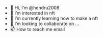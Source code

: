- 👋 Hi, I’m @hendru2008
- 👀 I’m interested in nft
- 🌱 I’m currently learning how to make a nft
- 💞️ I’m looking to collaborate on ...
- 📫 How to reach me email

<!---
hendru2008/hendru2008 is a ✨ special ✨ repository because its `README.md` (this file) appears on your GitHub profile.
You can click the Preview link to take a look at your changes.
--->
